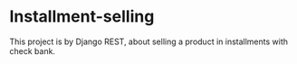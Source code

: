 # Installment-selling
This project is by Django REST, about selling a product in installments with check bank.
